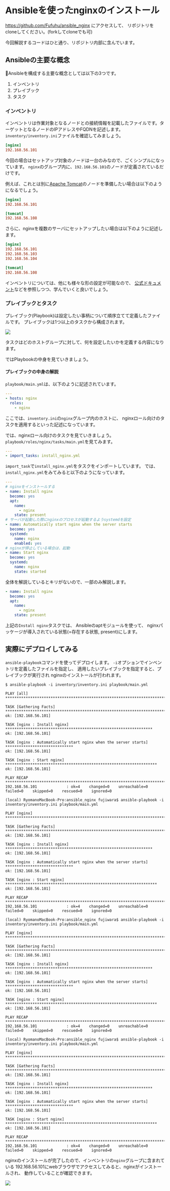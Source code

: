 # Ansibleを使ったnginxのインストール

https://github.com/Fufuhu/ansible_nginx にアクセスして、
リポジトリをcloneしてください。(forkしてcloneでも可)

今回解説するコードはひと通り、リポジトリ内部に含んでいます。

## Ansibleの主要な概念

Ansibleを構成する主要な概念としては以下の3つです。

1. インベントリ
2. プレイブック
3. タスク

### インベントリ

インベントリは作業対象となるノードとの接続情報を記載したファイルです。ターゲットとなるノードのIPアドレスやFQDNを記述します。
`inventory/inventory.ini`ファイルを確認してみましょう。

```ini
[nginx]
192.168.56.101
```

今回の場合はセットアップ対象のノードは一台のみなので、ごくシンプルになっています。
`nginx`のグループ内に、`192.168.56.101`のノードが定義されているだけです。

例えば、これとは別に[Apache Tomcat](https://tomcat.apache.org/)のノードを準備したい場合は以下のようになるでしょう。

```ini
[nginx]
192.168.56.101

[tomcat]
192.168.56.108
```

さらに、nginxを複数のサーバにセットアップしたい場合は以下のように記述します。

```ini
[nginx]
192.168.56.101
192.168.56.103
192.168.56.104

[tomcat]
192.168.56.108
```

インベントリについては、他にも様々な形の設定が可能なので、
[公式ドキュメント](https://docs.ansible.com/ansible/2.9/network/getting_started/first_inventory.html)などを参照しつつ、学んでいくと良いでしょう。

### プレイブックとタスク

プレイブック(Playbook)は設定したい事柄について順序立てて定義したファイルです。
プレイブックは1つ以上のタスクから構成されます。

![](Playbook_task.png)

タスクはどのホストグループに対して、何を設定したいかを定義する内容になります。


ではPlaybookの中身を見ていきましょう。

#### プレイブックの中身の解説

`playbook/main.yml`は、以下のように記述されています。

```yaml
---
- hosts: nginx
  roles:
    - nginx
```

ここでは、`inventory.ini`の`nginx`グループ内のホストに、
nginxロール向けのタスクを適用するといった記述になっています。

では、nginxロール向けのタスクを見ていきましょう。
`playbook/roles/nginx/tasks/main.yml`を見てみます。

```yaml
---
- import_tasks: install_nginx.yml
```

`import_task`で`install_nginx.yml`をタスクをインポートしています。
では、`install_nginx.yml`をみてみると以下のようになっています。

```yaml
---
# nginxをインストールする
- name: Install nginx
  become: yes
  apt:
    name:
      - nginx
    state: present
# サーバが起動した際にnginxのプロセスが起動するようsystemdを設定
- name: Automatically start nginx when the server starts
  become: yes
  systemd:
    name: nginx
    enabled: yes
# nginxが停止している場合は、起動
- name: Start nginx
  become: yes
  systemd:
    name: nginx
    state: started
```

全体を解説しているとキリがないので、一部のみ解説します。

```yaml
- name: Install nginx
  become: yes
  apt:
    name:
      - nginx
    state: present
```

上記の`Install nginx`タスクでは、 Ansibleのaptモジュールを使って、
nginxパッケージが導入されている状態(=存在する状態, present)にします。

## 実際にデプロイしてみる

`ansible-playbook`コマンドを使ってデプロイします。
`-i`オプションでインベントリを定義したファイルを指定し、
適用したいプレイブックを指定すると、プレイブックが実行され
nginxのインストールが行われます。

```console
$ ansible-playbook -i inventory/inventory.ini playbook/main.yml

PLAY [all] ***********************************************************************************

TASK [Gathering Facts] ***********************************************************************
ok: [192.168.56.101]

TASK [nginx : Install nginx] *****************************************************************
ok: [192.168.56.101]

TASK [nginx : Automatically start nginx when the server starts] ******************************
ok: [192.168.56.101]

TASK [nginx : Start nginx] *******************************************************************
ok: [192.168.56.101]

PLAY RECAP ***********************************************************************************
192.168.56.101             : ok=4    changed=0    unreachable=0    failed=0    skipped=0    rescued=0    ignored=0   

(local) RyomanoMacBook-Pro:ansible_nginx fujiwara$ ansible-playbook -i inventory/inventory.ini playbook/main.yml 

PLAY [nginx] *********************************************************************************

TASK [Gathering Facts] ***********************************************************************
ok: [192.168.56.101]

TASK [nginx : Install nginx] *****************************************************************
ok: [192.168.56.101]

TASK [nginx : Automatically start nginx when the server starts] ******************************
ok: [192.168.56.101]

TASK [nginx : Start nginx] *******************************************************************
ok: [192.168.56.101]

PLAY RECAP ***********************************************************************************
192.168.56.101             : ok=4    changed=0    unreachable=0    failed=0    skipped=0    rescued=0    ignored=0   

(local) RyomanoMacBook-Pro:ansible_nginx fujiwara$ ansible-playbook -i inventory/inventory.ini playbook/main.yml 

PLAY [nginx] *********************************************************************************

TASK [Gathering Facts] ***********************************************************************
ok: [192.168.56.101]

TASK [nginx : Install nginx] *****************************************************************
ok: [192.168.56.101]

TASK [nginx : Automatically start nginx when the server starts] ******************************
ok: [192.168.56.101]

TASK [nginx : Start nginx] *******************************************************************
ok: [192.168.56.101]

PLAY RECAP ***********************************************************************************
192.168.56.101             : ok=4    changed=0    unreachable=0    failed=0    skipped=0    rescued=0    ignored=0   

(local) RyomanoMacBook-Pro:ansible_nginx fujiwara$ ansible-playbook -i inventory/inventory.ini playbook/main.yml 

PLAY [nginx] *********************************************************************************

TASK [Gathering Facts] ***********************************************************************
ok: [192.168.56.101]

TASK [nginx : Install nginx] *****************************************************************
ok: [192.168.56.101]

TASK [nginx : Automatically start nginx when the server starts] ******************************
ok: [192.168.56.101]

TASK [nginx : Start nginx] *******************************************************************
ok: [192.168.56.101]

PLAY RECAP ***********************************************************************************
192.168.56.101             : ok=4    changed=0    unreachable=0    failed=0    skipped=0    rescued=0    ignored=0
```

nginxのインストールが完了したので、インベントリの`nginx`グループに含まれている
192.168.56.101にwebブラウザでアクセスしてみると、nginxがインストールされ、
動作していることが確認できます。

![](2020-04-12-20-23-23.png)